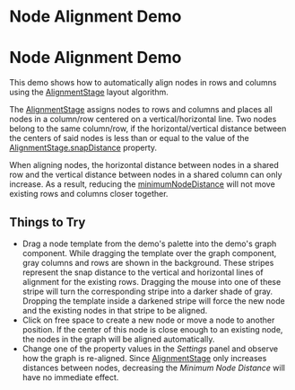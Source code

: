 <!--
 //////////////////////////////////////////////////////////////////////////////
 // @license
 // This file is part of yFiles for HTML 2.6.
 // Use is subject to license terms.
 //
 // Copyright (c) 2000-2024 by yWorks GmbH, Vor dem Kreuzberg 28,
 // 72070 Tuebingen, Germany. All rights reserved.
 //
 //////////////////////////////////////////////////////////////////////////////
-->
# Node Alignment Demo

# Node Alignment Demo

This demo shows how to automatically align nodes in rows and columns using the [AlignmentStage](https://docs.yworks.com/yfileshtml/#/api/AlignmentStage) layout algorithm.

The [AlignmentStage](https://docs.yworks.com/yfileshtml/#/api/AlignmentStage) assigns nodes to rows and columns and places all nodes in a column/row centered on a vertical/horizontal line. Two nodes belong to the same column/row, if the horizontal/vertical distance between the centers of said nodes is less than or equal to the value of the [AlignmentStage.snapDistance](https://docs.yworks.com/yfileshtml/#/api/AlignmentStage#snapDistance) property.

When aligning nodes, the horizontal distance between nodes in a shared row and the vertical distance between nodes in a shared column can only increase. As a result, reducing the [minimumNodeDistance](https://docs.yworks.com/yfileshtml/#/api/AlignmentStage#minimumNodeDistance) will not move existing rows and columns closer together.

## Things to Try

- Drag a node template from the demo's palette into the demo's graph component. While dragging the template over the graph component, gray columns and rows are shown in the background. These stripes represent the snap distance to the vertical and horizontal lines of alignment for the existing rows. Dragging the mouse into one of these stripe will turn the corresponding stripe into a darker shade of gray. Dropping the template inside a darkened stripe will force the new node and the existing nodes in that stripe to be aligned.
- Click on free space to create a new node or move a node to another position. If the center of this node is close enough to an existing node, the nodes in the graph will be aligned automatically.
- Change one of the property values in the _Settings_ panel and observe how the graph is re-aligned. Since [AlignmentStage](https://docs.yworks.com/yfileshtml/#/api/AlignmentStage) only increases distances between nodes, decreasing the _Minimum Node Distance_ will have no immediate effect.
